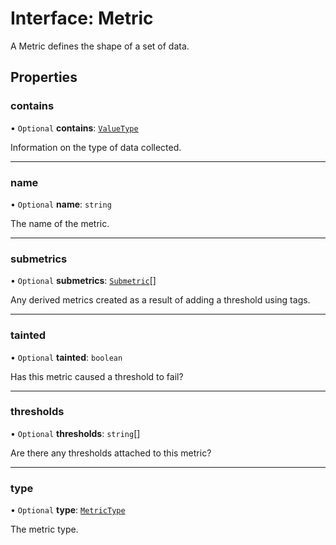 # Interface: Metric

A Metric defines the shape of a set of data.

## Properties

### contains

• `Optional` **contains**: [`ValueType`](../README.md#valuetype-1)

Information on the type of data collected.

___

### name

• `Optional` **name**: `string`

The name of the metric.

___

### submetrics

• `Optional` **submetrics**: [`Submetric`](Submetric.md)[]

Any derived metrics created as a result of adding a threshold using tags.

___

### tainted

• `Optional` **tainted**: `boolean`

Has this metric caused a threshold to fail?

___

### thresholds

• `Optional` **thresholds**: `string`[]

Are there any thresholds attached to this metric?

___

### type

• `Optional` **type**: [`MetricType`](../README.md#metrictype-1)

The metric type.
